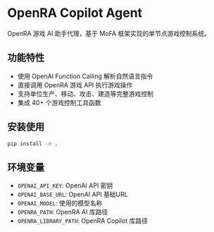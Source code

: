 # OpenRA Copilot Agent

OpenRA 游戏 AI 助手代理，基于 MoFA 框架实现的单节点游戏控制系统。

## 功能特性

- 使用 OpenAI Function Calling 解析自然语言指令
- 直接调用 OpenRA 游戏 API 执行游戏操作
- 支持单位生产、移动、攻击、建造等完整游戏控制
- 集成 40+ 个游戏控制工具函数

## 安装使用

```bash
pip install -e .
```

## 环境变量

- `OPENAI_API_KEY`: OpenAI API 密钥
- `OPENAI_BASE_URL`: OpenAI API 基础URL
- `OPENAI_MODEL`: 使用的模型名称
- `OPENRA_PATH`: OpenRA AI 库路径
- `OPENRA_LIBRARY_PATH`: OpenRA Copilot 库路径
